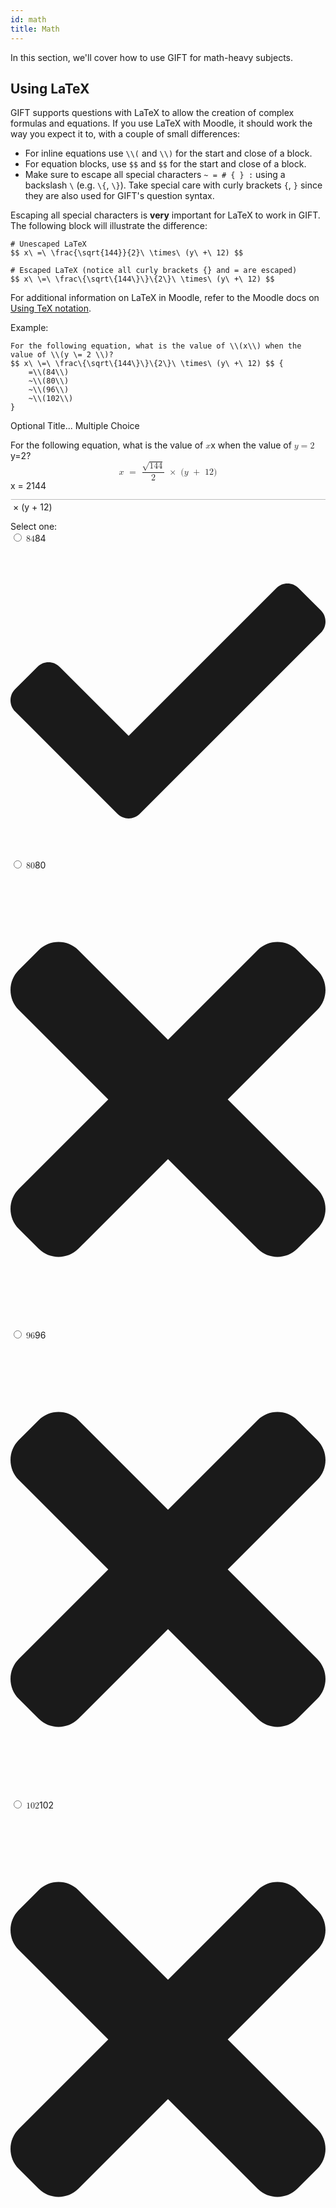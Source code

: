 ```yaml
---
id: math
title: Math
---
```


In this section, we'll cover how to use GIFT for math-heavy subjects.

## Using LaTeX

GIFT supports questions with LaTeX to allow the creation of complex formulas and equations. If you use LaTeX with Moodle, it should work the way you expect it to, with a couple of small differences:
* For inline equations use `\\(` and `\\)` for the start and close of a block.
* For equation blocks, use `$$` and `$$` for the start and close of a block.
* Make sure to escape all special characters `~ = # { } :` using a backslash `\` (e.g. `\{`, `\}`). Take special care with curly brackets `{`, `}` since they are also used for GIFT's question syntax.

Escaping all special characters is **very** important for LaTeX to work in GIFT. The following block will illustrate the difference:

```text
# Unescaped LaTeX
$$ x\ =\ \frac{\sqrt{144}}{2}\ \times\ (y\ +\ 12) $$  

# Escaped LaTeX (notice all curly brackets {} and = are escaped)
$$ x\ \=\ \frac\{\sqrt\{144\}\}\{2\}\ \times\ (y\ +\ 12) $$
```

For additional information on LaTeX in Moodle, refer to the Moodle docs on [Using TeX notation](https://docs.moodle.org/23/en/Using_TeX_Notation).

Example:

```text
For the following equation, what is the value of \\(x\\) when the value of \\(y \= 2 \\)?
$$ x\ \=\ \frac\{\sqrt\{144\}\}\{2\}\ \times\ (y\ +\ 12) $$ {
    =\\(84\\)
    ~\\(80\\)
    ~\\(96\\)
    ~\\(102\\)
}
```

<link
    rel="stylesheet"
    href="https://cdn.jsdelivr.net/npm/katex@0.12.0/dist/katex.min.css"
    integrity="sha384-AfEj0r4/OFrOo5t7NnNe46zW/tFgW6x/bCJG8FqQCEo3+Aro6EYUG4+cU+KJWu/X"
    crossorigin="anonymous"
/>

<section style={{flexWrap: 'wrap', position: 'relative', padding: '1rem 1rem', marginBottom: '0.5rem', backgroundColor: 'hsl(194, 60%, 96%)', border: 'solid hsl(180, 35%, 89%) 2px', borderRadius: '6px', boxShadow: '0px 1px 3px hsl(0, 0%, 74%)'}}>
  <div style={{display: 'flex', fontWeight: 'bold'}}>
    <span>
      <span style={{color: 'hsl(180, 24%, 60%)'}}>Optional Title...</span>
    </span>
    <span style={{marginLeft: 'auto', paddingLeft: '0.75rem', flex: 'none'}}>
      <span style={{boxShadow: '0px 1px 3px hsl(0, 0%, 74%)', paddingLeft: '0.7rem', paddingRight: '0.7rem', paddingTop: '0.4rem', paddingBottom: '0.4rem', borderRadius: '4px', backgroundColor: 'hsl(194, 55%, 98%)', color: 'hsl(180, 15%, 41%)'}}>Multiple Choice</span>
    </span>
  </div>
  <p style={{color: 'hsl(0, 0%, 0%)'}}>For the following equation, what is the value of <span className="katex"><span className="katex-mathml"><math xmlns="http://www.w3.org/1998/Math/MathML"><semantics><mrow><mi>x</mi></mrow><annotation encoding="application/x-tex">x</annotation></semantics></math></span><span className="katex-html" aria-hidden="true"><span className="base"><span className="strut" style={{height: '0.43056em', verticalAlign: '0em'}} /><span className="mord mathnormal">x</span></span></span></span> when the value of <span className="katex"><span className="katex-mathml"><math xmlns="http://www.w3.org/1998/Math/MathML"><semantics><mrow><mi>y</mi><mo>=</mo><mn>2</mn></mrow><annotation encoding="application/x-tex">y = 2 </annotation></semantics></math></span><span className="katex-html" aria-hidden="true"><span className="base"><span className="strut" style={{height: '0.625em', verticalAlign: '-0.19444em'}} /><span className="mord mathnormal" style={{marginRight: '0.03588em'}}>y</span><span className="mspace" style={{marginRight: '0.2777777777777778em'}} /><span className="mrel">=</span><span className="mspace" style={{marginRight: '0.2777777777777778em'}} /></span><span className="base"><span className="strut" style={{height: '0.64444em', verticalAlign: '0em'}} /><span className="mord">2</span></span></span></span>? <span className="katex-display"><span className="katex"><span className="katex-mathml"><math xmlns="http://www.w3.org/1998/Math/MathML" display="block"><semantics><mrow><mi>x</mi><mtext>&nbsp;</mtext><mo>=</mo><mtext>&nbsp;</mtext><mfrac><msqrt><mn>144</mn></msqrt><mn>2</mn></mfrac><mtext>&nbsp;</mtext><mo>×</mo><mtext>&nbsp;</mtext><mo stretchy="false">(</mo><mi>y</mi><mtext>&nbsp;</mtext><mo>+</mo><mtext>&nbsp;</mtext><mn>12</mn><mo stretchy="false">)</mo></mrow><annotation encoding="application/x-tex"> x\ =\ \frac{'{'}\sqrt{'{'}144{'}'}{'}'}{'{'}2{'}'}\ \times\ (y\ +\ 12) </annotation></semantics></math></span><span className="katex-html" aria-hidden="true"><span className="base"><span className="strut" style={{height: '0.43056em', verticalAlign: '0em'}} /><span className="mord mathnormal">x</span><span className="mspace">&nbsp;</span><span className="mspace" style={{marginRight: '0.2777777777777778em'}} /><span className="mrel">=</span><span className="mspace">&nbsp;</span><span className="mspace" style={{marginRight: '0.2777777777777778em'}} /></span><span className="base"><span className="strut" style={{height: '2.27022em', verticalAlign: '-0.686em'}} /><span className="mord"><span className="mopen nulldelimiter" /><span className="mfrac"><span className="vlist-t vlist-t2"><span className="vlist-r"><span className="vlist" style={{height: '1.5842200000000002em'}}><span style={{top: '-2.314em'}}><span className="pstrut" style={{height: '3em'}} /><span className="mord"><span className="mord">2</span></span></span><span style={{top: '-3.23em'}}><span className="pstrut" style={{height: '3em'}} /><span className="frac-line" style={{borderBottomWidth: '0.04em'}} /></span><span style={{top: '-3.677em'}}><span className="pstrut" style={{height: '3em'}} /><span className="mord"><span className="mord sqrt"><span className="vlist-t vlist-t2"><span className="vlist-r"><span className="vlist" style={{height: '0.90722em'}}><span className="svg-align" style={{top: '-3em'}}><span className="pstrut" style={{height: '3em'}} /><span className="mord" style={{paddingLeft: '0.833em'}}><span className="mord">1</span><span className="mord">4</span><span className="mord">4</span></span></span><span style={{top: '-2.86722em'}}><span className="pstrut" style={{height: '3em'}} /><span className="hide-tail" style={{minWidth: '0.853em', height: '1.08em'}}><svg width="400em" height="1.08em" viewBox="0 0 400000 1080" preserveAspectRatio="xMinYMin slice"><path d="M95,702
c-2.7,0,-7.17,-2.7,-13.5,-8c-5.8,-5.3,-9.5,-10,-9.5,-14
c0,-2,0.3,-3.3,1,-4c1.3,-2.7,23.83,-20.7,67.5,-54
c44.2,-33.3,65.8,-50.3,66.5,-51c1.3,-1.3,3,-2,5,-2c4.7,0,8.7,3.3,12,10
s173,378,173,378c0.7,0,35.3,-71,104,-213c68.7,-142,137.5,-285,206.5,-429
c69,-144,104.5,-217.7,106.5,-221
l0 -0
c5.3,-9.3,12,-14,20,-14
H400000v40H845.2724
s-225.272,467,-225.272,467s-235,486,-235,486c-2.7,4.7,-9,7,-19,7
c-6,0,-10,-1,-12,-3s-194,-422,-194,-422s-65,47,-65,47z
M834 80h400000v40h-400000z" /></svg></span></span></span><span className="vlist-s">​</span></span><span className="vlist-r"><span className="vlist" style={{height: '0.13278em'}}><span /></span></span></span></span></span></span></span><span className="vlist-s">​</span></span><span className="vlist-r"><span className="vlist" style={{height: '0.686em'}}><span /></span></span></span></span><span className="mclose nulldelimiter" /></span><span className="mspace">&nbsp;</span><span className="mspace" style={{marginRight: '0.2222222222222222em'}} /><span className="mbin">×</span><span className="mspace">&nbsp;</span><span className="mspace" style={{marginRight: '0.2222222222222222em'}} /></span><span className="base"><span className="strut" style={{height: '1em', verticalAlign: '-0.25em'}} /><span className="mopen">(</span><span className="mord mathnormal" style={{marginRight: '0.03588em'}}>y</span><span className="mspace">&nbsp;</span><span className="mspace" style={{marginRight: '0.2222222222222222em'}} /><span className="mbin">+</span><span className="mspace">&nbsp;</span><span className="mspace" style={{marginRight: '0.2222222222222222em'}} /></span><span className="base"><span className="strut" style={{height: '1em', verticalAlign: '-0.25em'}} /><span className="mord">1</span><span className="mord">2</span><span className="mclose">)</span></span></span></span></span></p><span style={{color: 'hsl(0, 0%, 0%)'}}>Select one:</span>
  <div>
    <input className="gift-input" type="radio" id="id_4Txkk" name="iddSwT85KL" />
    <label style={{display: 'inline-block', padding: '0.2em 0 0.2em 0', color: 'hsl(0, 0%, 0%)'}} htmlFor="id_4Txkk">
      <span className="katex"><span className="katex-mathml"><math xmlns="http://www.w3.org/1998/Math/MathML"><semantics><mrow><mn>84</mn></mrow><annotation encoding="application/x-tex">84</annotation></semantics></math></span><span className="katex-html" aria-hidden="true"><span className="base"><span className="strut" style={{height: '0.64444em', verticalAlign: '0em'}} /><span className="mord">8</span><span className="mord">4</span></span></span></span>
    </label>
    <svg style={{verticalAlign: 'text-bottom', display: 'inline-block', marginLeft: '0.1rem', marginRight: '0.2rem', width: '1em', color: 'hsl(120, 39%, 54%)'}} role="img" aria-hidden="true" focusable="false" xmlns="http://www.w3.org/2000/svg" viewBox="0 0 512 512"><path fill="currentColor" d="M173.898 439.404l-166.4-166.4c-9.997-9.997-9.997-26.206 0-36.204l36.203-36.204c9.997-9.998 26.207-9.998 36.204 0L192 312.69 432.095 72.596c9.997-9.997 26.207-9.997 36.204 0l36.203 36.204c9.997 9.997 9.997 26.206 0 36.204l-294.4 294.401c-9.998 9.997-26.207 9.997-36.204-.001z" /></svg>
  </div>
  <div>
    <input className="gift-input" type="radio" id="id4BR0Hf" name="iddSwT85KL" />
    <label style={{display: 'inline-block', padding: '0.2em 0 0.2em 0', color: 'hsl(0, 0%, 0%)'}} htmlFor="id4BR0Hf">
      <span className="katex"><span className="katex-mathml"><math xmlns="http://www.w3.org/1998/Math/MathML"><semantics><mrow><mn>80</mn></mrow><annotation encoding="application/x-tex">80</annotation></semantics></math></span><span className="katex-html" aria-hidden="true"><span className="base"><span className="strut" style={{height: '0.64444em', verticalAlign: '0em'}} /><span className="mord">8</span><span className="mord">0</span></span></span></span>
    </label>
    <svg style={{verticalAlign: 'text-bottom', display: 'inline-block', marginLeft: '0.1rem', marginRight: '0.2rem', width: '0.75em', color: 'hsl(2, 64%, 58%)'}} role="img" aria-hidden="true" focusable="false" xmlns="http://www.w3.org/2000/svg" viewBox="0 0 352 512"><path fill="currentColor" d="M242.72 256l100.07-100.07c12.28-12.28 12.28-32.19 0-44.48l-22.24-22.24c-12.28-12.28-32.19-12.28-44.48 0L176 189.28 75.93 89.21c-12.28-12.28-32.19-12.28-44.48 0L9.21 111.45c-12.28 12.28-12.28 32.19 0 44.48L109.28 256 9.21 356.07c-12.28 12.28-12.28 32.19 0 44.48l22.24 22.24c12.28 12.28 32.2 12.28 44.48 0L176 322.72l100.07 100.07c12.28 12.28 32.2 12.28 44.48 0l22.24-22.24c12.28-12.28 12.28-32.19 0-44.48L242.72 256z" /></svg>
  </div>
  <div>
    <input className="gift-input" type="radio" id="id4iw_e_" name="iddSwT85KL" />
    <label style={{display: 'inline-block', padding: '0.2em 0 0.2em 0', color: 'hsl(0, 0%, 0%)'}} htmlFor="id4iw_e_">
      <span className="katex"><span className="katex-mathml"><math xmlns="http://www.w3.org/1998/Math/MathML"><semantics><mrow><mn>96</mn></mrow><annotation encoding="application/x-tex">96</annotation></semantics></math></span><span className="katex-html" aria-hidden="true"><span className="base"><span className="strut" style={{height: '0.64444em', verticalAlign: '0em'}} /><span className="mord">9</span><span className="mord">6</span></span></span></span>
    </label>
    <svg style={{verticalAlign: 'text-bottom', display: 'inline-block', marginLeft: '0.1rem', marginRight: '0.2rem', width: '0.75em', color: 'hsl(2, 64%, 58%)'}} role="img" aria-hidden="true" focusable="false" xmlns="http://www.w3.org/2000/svg" viewBox="0 0 352 512"><path fill="currentColor" d="M242.72 256l100.07-100.07c12.28-12.28 12.28-32.19 0-44.48l-22.24-22.24c-12.28-12.28-32.19-12.28-44.48 0L176 189.28 75.93 89.21c-12.28-12.28-32.19-12.28-44.48 0L9.21 111.45c-12.28 12.28-12.28 32.19 0 44.48L109.28 256 9.21 356.07c-12.28 12.28-12.28 32.19 0 44.48l22.24 22.24c12.28 12.28 32.2 12.28 44.48 0L176 322.72l100.07 100.07c12.28 12.28 32.2 12.28 44.48 0l22.24-22.24c12.28-12.28 12.28-32.19 0-44.48L242.72 256z" /></svg>
  </div>
  <div>
    <input className="gift-input" type="radio" id="idKZ8aJJ" name="iddSwT85KL" />
    <label style={{display: 'inline-block', padding: '0.2em 0 0.2em 0', color: 'hsl(0, 0%, 0%)'}} htmlFor="idKZ8aJJ">
      <span className="katex"><span className="katex-mathml"><math xmlns="http://www.w3.org/1998/Math/MathML"><semantics><mrow><mn>102</mn></mrow><annotation encoding="application/x-tex">102</annotation></semantics></math></span><span className="katex-html" aria-hidden="true"><span className="base"><span className="strut" style={{height: '0.64444em', verticalAlign: '0em'}} /><span className="mord">1</span><span className="mord">0</span><span className="mord">2</span></span></span></span>
    </label>
    <svg style={{verticalAlign: 'text-bottom', display: 'inline-block', marginLeft: '0.1rem', marginRight: '0.2rem', width: '0.75em', color: 'hsl(2, 64%, 58%)'}} role="img" aria-hidden="true" focusable="false" xmlns="http://www.w3.org/2000/svg" viewBox="0 0 352 512"><path fill="currentColor" d="M242.72 256l100.07-100.07c12.28-12.28 12.28-32.19 0-44.48l-22.24-22.24c-12.28-12.28-32.19-12.28-44.48 0L176 189.28 75.93 89.21c-12.28-12.28-32.19-12.28-44.48 0L9.21 111.45c-12.28 12.28-12.28 32.19 0 44.48L109.28 256 9.21 356.07c-12.28 12.28-12.28 32.19 0 44.48l22.24 22.24c12.28 12.28 32.2 12.28 44.48 0L176 322.72l100.07 100.07c12.28 12.28 32.2 12.28 44.48 0l22.24-22.24c12.28-12.28 12.28-32.19 0-44.48L242.72 256z" /></svg>
  </div>
</section>


